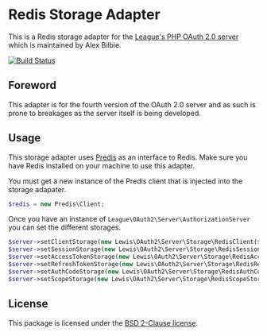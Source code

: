 # Redis Storage Adapter

This is a Redis storage adapter for the [League's PHP OAuth 2.0 server](https://github.com/thephpleague/oauth2-server) which is maintained by Alex Bilbie.

[![Build Status](https://travis-ci.org/dingo/api.svg?branch=master)](https://travis-ci.org/dingo/api)

## Foreword

This adapter is for the fourth version of the OAuth 2.0 server and as such is prone to breakages as the server itself is being developed.

## Usage

This storage adapter uses [Predis](https://github.com/nrk/predis) as an interface to Redis. Make sure you have Redis installed on your machine to use this adapter.

You must get a new instance of the Predis client that is injected into the storage adapater.

```php
$redis = new Predis\Client;
```

Once you have an instance of `League\OAuth2\Server\AuthorizationServer` you can set the different storages.

```php
$server->setClientStorage(new Lewis\OAuth2\Server\Storage\RedisClient($redis));
$server->setSessionStorage(new Lewis\OAuth2\Server\Storage\RedisSession($redis));
$server->setAccessTokenStorage(new Lewis\OAuth2\Server\Storage\RedisAccessToken($redis));
$server->setRefreshTokenStorage(new Lewis\OAuth2\Server\Storage\RedisRefreshTokenStorage($redis));
$server->setAuthCodeStorage(new Lewis\OAuth2\Server\Storage\RedisAuthCodeStorage($redis));
$server->setScopeStorage(new Lewis\OAuth2\Server\Storage\RedisScopeStorage($redis));
```

## License

This package is licensed under the [BSD 2-Clause license](http://opensource.org/licenses/BSD-2-Clause).

